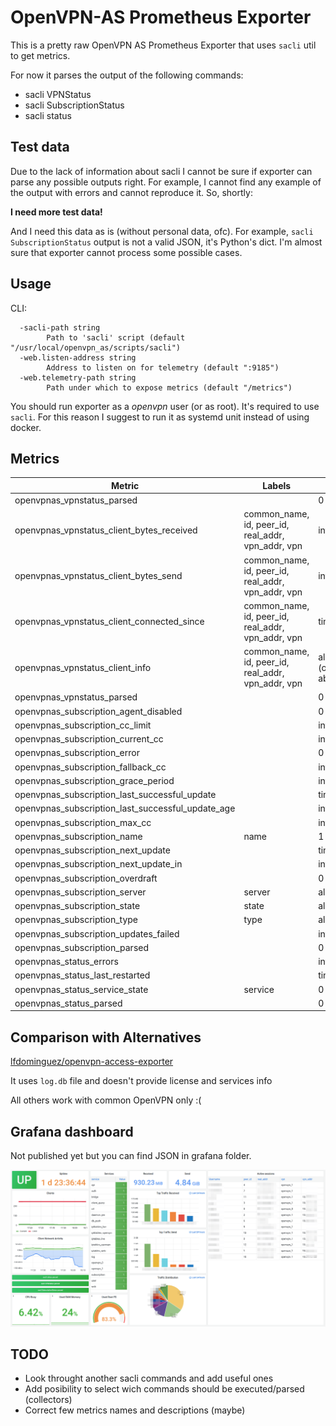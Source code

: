 # OpenVPN-AS Prometheus Exporter

This is a pretty raw OpenVPN AS Prometheus Exporter that uses `sacli` util to get metrics.

For now it parses the output of the following commands:

* sacli VPNStatus
* sacli SubscriptionStatus
* sacli status

## Test data

Due to the lack of information about sacli I cannot be sure if exporter can parse any possible outputs right. For example, I cannot find any example of the output with errors and cannot reproduce it. So, shortly:

**I need more test data!**

And I need this data as is (without personal data, ofc). For example, `sacli SubscriptionStatus` output is not a valid JSON, it's Python's dict. I'm almost sure that exporter cannot process some possible cases.

## Usage
CLI:
```
  -sacli-path string
        Path to 'sacli' script (default "/usr/local/openvpn_as/scripts/sacli")
  -web.listen-address string
        Address to listen on for telemetry (default ":9185")
  -web.telemetry-path string
        Path under which to expose metrics (default "/metrics")
```
You should run exporter as a *openvpn* user (or as root). It's required to use `sacli`. For this reason I suggest to run it as systemd unit instead of using docker.

## Metrics
Metric | Labels | Value
--- | --- | ---
openvpnas_vpnstatus_parsed | | 0 or 1
openvpnas_vpnstatus_client_bytes_received | common_name, id, peer_id, real_addr, vpn_addr, vpn| int
openvpnas_vpnstatus_client_bytes_send | common_name, id, peer_id, real_addr, vpn_addr, vpn| int
openvpnas_vpnstatus_client_connected_since | common_name, id, peer_id, real_addr, vpn_addr, vpn| timestamp
openvpnas_vpnstatus_client_info | common_name, id, peer_id, real_addr, vpn_addr, vpn | always 1 (or absent)
openvpnas_vpnstatus_parsed | | 0 or 1
openvpnas_subscription_agent_disabled | | 0 or 1
openvpnas_subscription_cc_limit | | int
openvpnas_subscription_current_cc | | int
openvpnas_subscription_error | | 0 or 1
openvpnas_subscription_fallback_cc | | int
openvpnas_subscription_grace_period | | int
openvpnas_subscription_last_successful_update | | timestamp
openvpnas_subscription_last_successful_update_age | | int
openvpnas_subscription_max_cc | | int
openvpnas_subscription_name | name | 1
openvpnas_subscription_next_update | | timestamp
openvpnas_subscription_next_update_in | | int
openvpnas_subscription_overdraft | | 0 or 1
openvpnas_subscription_server | server | always 1
openvpnas_subscription_state | state | always 1
openvpnas_subscription_type | type | always 1
openvpnas_subscription_updates_failed | | int
openvpnas_subscription_parsed | | 0 or 1
openvpnas_status_errors | | int
openvpnas_status_last_restarted | | timestamp
openvpnas_status_service_state | service | 0 or 1
openvpnas_status_parsed | | 0 or 1

## Comparison with Alternatives
[lfdominguez/openvpn-access-exporter](https://github.com/lfdominguez/openvpn-access-exporter)

It uses `log.db` file and doesn't provide license and services info

All others work with common OpenVPN only :(

## Grafana dashboard

Not published yet but you can find JSON in grafana folder.

<img src="grafana/dashboard_screenshot.png" alt="Grafana dashboard" width="800"/>

## TODO

* Look throught another sacli commands and add useful ones
* Add posibility to select wich commands should be executed/parsed (collectors)
* Correct few metrics names and descriptions (maybe)